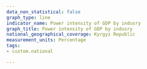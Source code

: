```yaml
---
data_non_statistical: false
graph_type: line
indicator_name: Power intensity of GDP by indusry
graph_title: Power intensity of GDP by indusry
national_geographical_coverage: Kyrgyz Republic
measurement_units: Percentage
tags:
- custom.national

---
```

